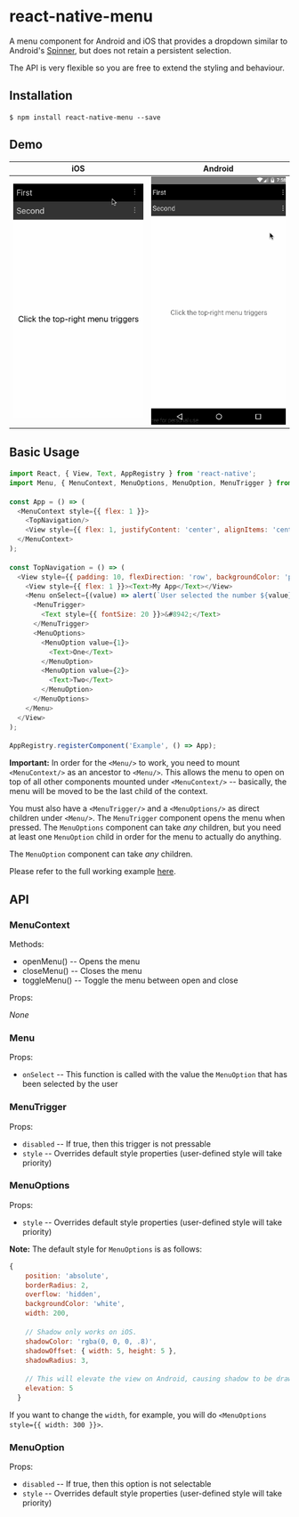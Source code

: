 # react-native-menu

A menu component for Android and iOS that provides a dropdown similar to Android's
[Spinner](http://developer.android.com/reference/android/widget/Spinner.html), but does not
retain a persistent selection.

The API is very flexible so you are free to extend the styling and behaviour.

## Installation

```
$ npm install react-native-menu --save
```

## Demo

| iOS | Android |
| --- | ------- |
| ![](./demo.ios.2.gif) | ![](./demo.android.2.gif) |

## Basic Usage

```js
import React, { View, Text, AppRegistry } from 'react-native';
import Menu, { MenuContext, MenuOptions, MenuOption, MenuTrigger } from 'react-native-menu';

const App = () => (
  <MenuContext style={{ flex: 1 }}>
    <TopNavigation/>
    <View style={{ flex: 1, justifyContent: 'center', alignItems: 'center' }}><Text>Hello!</Text></View>
  </MenuContext>
);

const TopNavigation = () => (
  <View style={{ padding: 10, flexDirection: 'row', backgroundColor: 'pink' }}>
    <View style={{ flex: 1 }}><Text>My App</Text></View>
    <Menu onSelect={(value) => alert(`User selected the number ${value}`)}>
      <MenuTrigger>
        <Text style={{ fontSize: 20 }}>&#8942;</Text>
      </MenuTrigger>
      <MenuOptions>
        <MenuOption value={1}>
          <Text>One</Text>
        </MenuOption>
        <MenuOption value={2}>
          <Text>Two</Text>
        </MenuOption>
      </MenuOptions>
    </Menu>
  </View>
);

AppRegistry.registerComponent('Example', () => App);
```

**Important:** In order for the `<Menu/>` to work, you need to mount `<MenuContext/>` as an ancestor to `<Menu/>`. This allows
the menu to open on top of all other components mounted under `<MenuContext/>` -- basically, the menu will be moved
to be the last child of the context.

You must also have a `<MenuTrigger/>` and a `<MenuOptions/>` as direct children under `<Menu/>`. The `MenuTrigger` component
opens the menu when pressed. The `MenuOptions` component can take *any* children, but you need at least one `MenuOption`
child in order for the menu to actually do anything.

The `MenuOption` component can take *any* children.

Please refer to the full working example [here](./Example/Example.js).

## API

### MenuContext

Methods:

- openMenu() -- Opens the menu
- closeMenu() -- Closes the menu
- toggleMenu() -- Toggle the menu between open and close

Props:

*None*

### Menu

Props:

- `onSelect` -- This function is called with the value the `MenuOption` that has been selected by the user

### MenuTrigger

Props:

- `disabled` -- If true, then this trigger is not pressable
- `style` -- Overrides default style properties (user-defined style will take priority)

### MenuOptions

Props:

- `style` -- Overrides default style properties (user-defined style will take priority)

**Note:** The default style for `MenuOptions` is as follows:

```js
{
    position: 'absolute',
    borderRadius: 2,
    overflow: 'hidden',
    backgroundColor: 'white',
    width: 200,

    // Shadow only works on iOS.
    shadowColor: 'rgba(0, 0, 0, .8)',
    shadowOffset: { width: 5, height: 5 },
    shadowRadius: 3,

    // This will elevate the view on Android, causing shadow to be drawn.
    elevation: 5
  }
```

If you want to change the `width`, for example, you will do `<MenuOptions style={{ width: 300 }}>`.

### MenuOption

Props:

- `disabled` -- If true, then this option is not selectable
- `style` -- Overrides default style properties (user-defined style will take priority)
